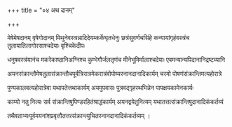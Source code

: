 +++
title = "०४ अथ दानम्"

+++

मेषेमेषदानम् वृषेगोदानम् मिथुनेवस्त्रन्नादिदेयम्कर्केघृतधेनुः छत्रंसुवर्णचसिंहे कन्यायांगृहंवस्त्रंच तुलायातिलागोरसाश्चदेयाः वृश्चिकेदीपः  

धनुषवस्त्रंयानंच मकरेकाष्ठानिअग्निश्च कुम्भेगौर्जलतृणंच मीनेभूमिर्मालाश्चदेयाः एवमन्यान्यपिदानानिद्रष्टव्यानि  

अयनसंक्रान्तौमेषतुलासंक्रान्तौचपूर्वत्रिरात्रमेकरात्रंवोपोष्यस्नानदानादिकार्यम् चरमो पोषणंसंक्रान्तिमत्यहोरात्रे  

पुण्यकालवत्यहोरात्रेवा यथापतेत्तथाकार्यम् अयमुपवासः पुत्रवद्‌गृहस्थभिन्नेन पापक्षयकामेनकार्यः  

काम्यो नतु नित्यः सर्व संक्रान्तिषुपिण्डरहितंश्राद्धंकार्यम् अयनद्वयेतुनित्यम् यथातत्तत्संक्रान्तिषुदानादिकंकर्तव्यं  

तथैवताभ्यःपूर्वमयनांशप्रवृत्तौतत्तत्संक्रान्त्युचितस्नानदानादिकंकर्तव्यम् ।  
